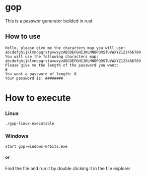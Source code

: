 # gop
This is a passwor generator builded in rust

## How to use
```
Hello, please give me the characters map you will use:
abcdefghijklmnopqrstuvwxyzABCDEFGHIJKLMNOPQRSTUVWXYZ123456789
You will use the following characters map: abcdefghijklmnopqrstuvwxyzABCDEFGHIJKLMNOPQRSTUVWXYZ123456789
Please give me the length of the password you want:
8
You want a password of length: 8
Your password is: ########
```
# How to execute

### Linux
```
./gop-linux-executable
```

### Windows
```
start gop-windows-64bits.exe
```
#### or
Find the file and run it by double clicking it in the file explorer
